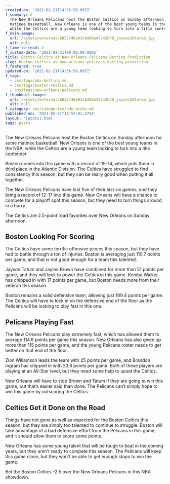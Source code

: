 ```yaml
---
created-on: '2021-02-21T14:56:56.097Z'
f_summary: >-
  The New Orleans Pelicans host the Boston Celtics on Sunday afternoon for some
  matinee basketball. New Orleans is one of the best young teams in the NBA,
  while the Celtics are a young team looking to turn into a title contender.
f_main-image:
  url: /assets/external/6032746e03c0d80a47242b70_jayson20tatum.jpg
  alt: null
f_time-to-read: 3
f_custom-date: '2021-02-21T00:00:00.000Z'
title: Boston Celtics at New Orleans Pelicans Betting Prediction
slug: boston-celtics-at-new-orleans-pelicans-betting-prediction
f_featured: true
updated-on: '2021-02-21T14:56:56.097Z'
f_tags:
  - cms/tags/nba-betting.md
  - cms/tags/boston-celtics.md
  - cms/tags/new-orleans-pelicans.md
f_thumbnail-image:
  url: /assets/external/6032746e03c0d80a47242b70_jayson20tatum.jpg
  alt: null
f_category: cms/categories/sdn-picks.md
published-on: '2021-02-21T14:57:01.378Z'
layout: '[posts].html'
tags: posts
---
```


The New Orleans Pelicans host the Boston Celtics on Sunday afternoon for some matinee basketball. New Orleans is one of the best young teams in the NBA, while the Celtics are a young team looking to turn into a title contender.

Boston comes into this game with a record of 15-14, which puts them in third place in the Atlantic Division. The Celtics have struggled to find consistency this season, but they can be really good when putting it all together.

The New Orleans Pelicans have lost five of their last six games, and they bring a record of 12-17 into this game. New Orleans will have a chance to compete for a playoff spot this season, but they need to turn things around in a hurry.

The Celtics are 2.5-point road favorites over New Orleans on Sunday afternoon.

Boston Looking For Scoring
--------------------------

The Celtics have some terrific offensive pieces this season, but they have had to battle through a ton of injuries. Boston is averaging just 110.7 points per game, and that is not good enough for a team this talented.

Jayson Tatum and Jaylen Brown have combined for more than 51 points per game, and they will look to power the Celtics in this game. Kemba Walker has chipped in with 17 points per game, but Boston needs more from their veteran this season.

Boston remains a solid defensive team, allowing just 109.4 points per game. The Celtics will have to lock in on the defensive end of the floor as the Pelicans will be looking to play fast in this one.

Pelicans Playing Fast
---------------------

The New Orleans Pelicans play extremely fast, which has allowed them to average 114.6 points per game this season. New Orleans has also given up more than 115 points per game, and the young Pelicans roster needs to get better on that end of the floor.

Zion Willamson leads the team with 25 points per game, and Brandon Ingram has chipped in with 23.6 points per game. Both of these players are playing at an All-Star level, but they need some help to upset the Celtics.

New Orleans will have to stop Brown and Tatum if they are going to win this game, but that’s easier said than done. The Pelicans can’t simply hope to win this game by outscoring the Celtics.

Celtics Get it Done on the Road
-------------------------------

Things have not gone as well as expected for the Boston Celtics this season, but they are simply too talented to continue to struggle. Boston will take advantage of a bad defensive effort from the Pelicans in this game, and it should allow them to score some points.

New Orleans has some young talent that will be tough to beat in the coming years, but they aren’t ready to compete this season. The Pelicans will keep this game close, but they won’t be able to get enough stops to win the game.

Bet the Boston Celtics -2.5 over the New Orleans Pelicans in this NBA showdown.

‍
